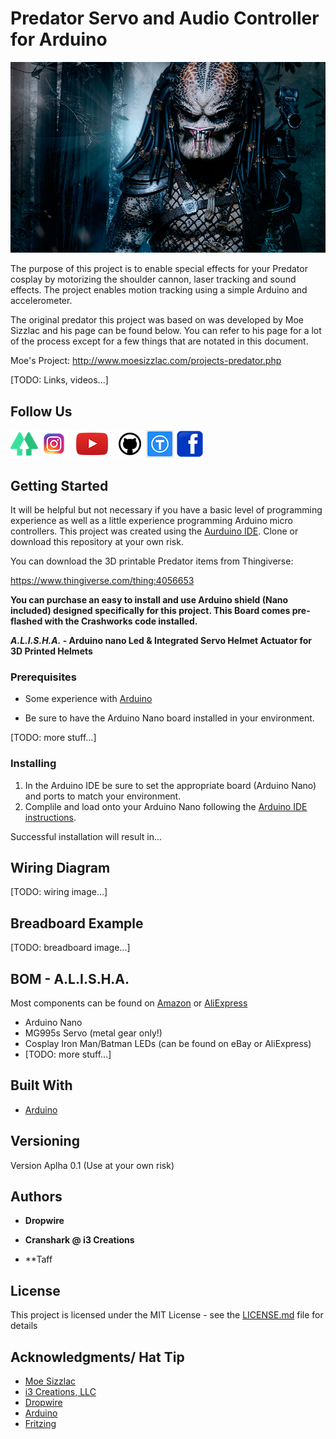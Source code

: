 # Predator Servo and Audio Controller for Arduino

![Predator](images/predator_01.jpeg)

The purpose of this project is to enable special effects for your Predator cosplay by motorizing the shoulder cannon, laser tracking and sound effects.  The project enables motion tracking using a simple Arduino and accelerometer.

The original predator this project was based on was developed by Moe Sizzlac and his page can
be found below. You can refer to his page for a lot of the process except for a few things that
are notated in this document.

Moe's Project: http://www.moesizzlac.com/projects-predator.php

[TODO: Links, videos...]

## Follow Us

[![alt text][6.1]][6]  [![alt text][1.1]][1]  [![alt text][2.1]][2]  [![alt text][3.1]][3]   [![alt text][4.1]][4]    [![alt text][5.1]][5]

[1]: https://www.instagram.com/crash_works_3d/
[2]: https://www.youtube.com/channel/UCc6sTimx9tm5H4AzqxZHS1A
[3]: https://github.com/
[4]: https://www.thingiverse.com/crashworks3d/designs
[5]: https://www.facebook.com/groups/cosplayspecialeffectsprops
[6]: https://linktr.ee/crashworks3d
[1.1]: images/instagram.png (Instagram - Crash Works 3D)
[2.1]: images/youtube.png (YouTube - Dropwire)
[3.1]: images/github.png (Github - Crash Works)
[4.1]: images/Thingiverse.png (Thingiverse - Crash Works)
[5.1]: images/facebook.png (Facebook - Crash Works)
[6.1]: images/linktree.png (Link Tree)

## Getting Started

It will be helpful but not necessary if you have a basic level of programming experience as well as a little experience programming Arduino micro controllers.  This project was created using the [Aurduino IDE](https://www.arduino.cc/).  Clone or download this repository at your own risk.

You can download the 3D printable Predator items from Thingiverse:

https://www.thingiverse.com/thing:4056653

**You can purchase an easy to install and use Arduino shield (Nano included) designed specifically for this project. This Board comes pre-flashed with the Crashworks code installed.**

**_A.L.I.S.H.A._ - Arduino nano Led & Integrated Servo Helmet Actuator for 3D Printed Helmets**

### Prerequisites

* Some experience with [Arduino](https://www.arduino.cc/)

* Be sure to have the Arduino Nano board installed in your environment.

[TODO: more stuff...]

### Installing

1.  In the Arduino IDE be sure to set the appropriate board (Arduino Nano) and ports to match your environment.
2. Complile and load onto your Arduino Nano following the [Arduino IDE instructions](https://www.arduino.cc/en/Guide).

Successful installation will result in...

## Wiring Diagram

[TODO: wiring image...]

## Breadboard Example
[TODO: breadboard image...]

## BOM - A.L.I.S.H.A.
Most components can be found on [Amazon](https://www.amazon.com) or [AliExpress](https://www.aliexpress.com)
* Arduino Nano
* MG995s Servo (metal gear only!)
* Cosplay Iron Man/Batman LEDs (can be found on eBay or AliExpress)
* [TODO: more stuff...]

## Built With

* [Arduino](https://www.arduino.cc/)

## Versioning

Version Aplha 0.1 (Use at your own risk) 

## Authors

* **Dropwire**

* **Cranshark @ i3 Creations**

* **Taff

## License

This project is licensed under the MIT License - see the [LICENSE.md](LICENSE.md) file for details

## Acknowledgments/ Hat Tip
* [Moe Sizzlac](http://www.moesizzlac.com/projects-predator.php)
* [i3 Creations, LLC](https://github.com/i3creations)
* [Dropwire](https://github.com/Acollazo7)
* [Arduino](https://www.arduino.cc/)
* [Fritzing](https://fritzing.org/)

